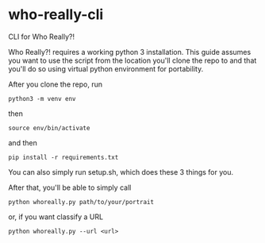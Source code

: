 # who-really-cli

CLI for Who Really?! 

Who Really?! requires a working python 3 installation. This guide assumes you want to use the script from the location you'll clone the repo to and that you'll do so using virtual python environment for portability.

After you clone the repo, run 

`python3 -m venv env`

then

`source env/bin/activate`

and then

`pip install -r requirements.txt`

You can also simply run setup.sh, which does these 3 things for you.

After that, you'll be able to simply call

`python whoreally.py path/to/your/portrait`

or, if you want classify a URL

`python whoreally.py --url <url>`
